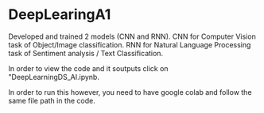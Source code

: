# DeepLearingA1
Developed and trained 2 models (CNN and RNN). CNN for Computer Vision task of Object/Image classification. RNN for Natural Language Processing task of Sentiment analysis / Text Classification.

In order to view the code and it soutputs click on "DeepLearningDS_AI.ipynb.

In order to run this however, you need to have google colab and follow the same file path in the code.
